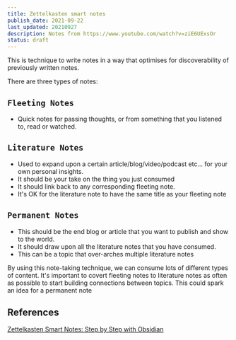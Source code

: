 ```yaml
---
title: Zettelkasten smart notes
publish_date: 2021-09-22
last_updated: 20210927
description: Notes from https://www.youtube.com/watch?v=ziE6UExsOr
status: draft
---
```


This is technique to write notes in a way that optimises for discoverability of previously written notes.

There are three types of notes:

## `Fleeting Notes`

- Quick notes for passing thoughts, or from something that you listened to, read or watched.

## `Literature Notes`

- Used to expand upon a certain article/blog/video/podcast etc... for your own personal insights.
- It should be your take on the thing you just consumed
- It should link back to any corresponding fleeting note.
- It's OK for the literature note to have the same title as your fleeting note

## `Permanent Notes`

- This should be the end blog or article that you want to publish and show to the world.
- It should draw upon all the literature notes that you have consumed.
- This can be a topic that over-arches multiple literature notes

By using this note-taking technique, we can consume lots of different types of content. It's important to covert fleeting notes to literature notes as often as possible to start building connections between topics. This could spark an idea for a permanent note

## References

[Zettelkasten Smart Notes: Step by Step with Obsidian](https://www.youtube.com/watch?v=ziE6UExsOrs)
